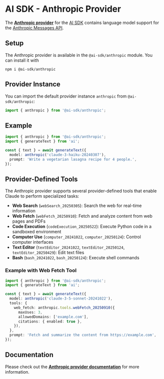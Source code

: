 # AI SDK - Anthropic Provider

The **[Anthropic provider](https://ai-sdk.dev/providers/ai-sdk-providers/anthropic)** for the [AI SDK](https://ai-sdk.dev/docs) contains language model support for the [Anthropic Messages API](https://docs.anthropic.com/claude/reference/messages_post).

## Setup

The Anthropic provider is available in the `@ai-sdk/anthropic` module. You can install it with

```
npm i @ai-sdk/anthropic
```

## Provider Instance

You can import the default provider instance `anthropic` from `@ai-sdk/anthropic`:

```ts
import { anthropic } from '@ai-sdk/anthropic';
```

## Example

```ts
import { anthropic } from '@ai-sdk/anthropic';
import { generateText } from 'ai';

const { text } = await generateText({
  model: anthropic('claude-3-haiku-20240307'),
  prompt: 'Write a vegetarian lasagna recipe for 4 people.',
});
```

## Provider-Defined Tools

The Anthropic provider supports several provider-defined tools that enable Claude to perform specialized tasks:

- **Web Search** (`webSearch_20250305`): Search the web for real-time information
- **Web Fetch** (`webFetch_20250910`): Fetch and analyze content from web pages and PDFs
- **Code Execution** (`codeExecution_20250522`): Execute Python code in a sandboxed environment
- **Computer Use** (`computer_20241022`, `computer_20250124`): Control computer interfaces
- **Text Editor** (`textEditor_20241022`, `textEditor_20250124`, `textEditor_20250429`): Edit text files
- **Bash** (`bash_20241022`, `bash_20250124`): Execute shell commands

### Example with Web Fetch Tool

```ts
import { anthropic } from '@ai-sdk/anthropic';
import { generateText } from 'ai';

const { text } = await generateText({
  model: anthropic('claude-3-5-sonnet-20241022'),
  tools: {
    web_fetch: anthropic.tools.webFetch_20250910({
      maxUses: 3,
      allowedDomains: ['example.com'],
      citations: { enabled: true },
    }),
  },
  prompt: 'Fetch and summarize the content from https://example.com',
});
```

## Documentation

Please check out the **[Anthropic provider documentation](https://ai-sdk.dev/providers/ai-sdk-providers/anthropic)** for more information.
